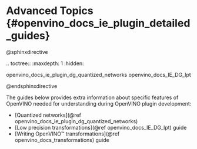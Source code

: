 # Advanced Topics {#openvino_docs_ie_plugin_detailed_guides}

@sphinxdirective

.. toctree::
   :maxdepth: 1
   :hidden:

   openvino_docs_ie_plugin_dg_quantized_networks
   openvino_docs_IE_DG_lpt

@endsphinxdirective

The guides below provides extra information about specific features of OpenVINO needed for understanding during OpenVINO plugin development:

* [Quantized networks](@ref openvino_docs_ie_plugin_dg_quantized_networks)
* [Low precision transformations](@ref openvino_docs_IE_DG_lpt) guide
* [Writing OpenVINO™ transformations](@ref openvino_docs_transformations) guide
